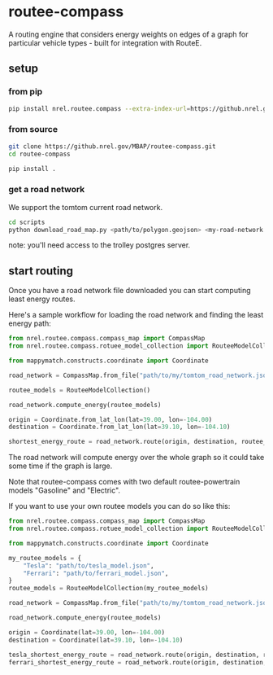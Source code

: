 # routee-compass

A routing engine that considers energy weights on edges of a graph for particular vehicle types - built for integration with RouteE.

## setup

### from pip

```bash
pip install nrel.routee.compass --extra-index-url=https://github.nrel.gov/pages/MBAP/mbap-pypi/
```

### from source

```bash
git clone https://github.nrel.gov/MBAP/routee-compass.git
cd routee-compass

pip install .
```

### get a road network

We support the tomtom current road network.

```bash
cd scripts
python download_road_map.py <path/to/polygon.geojson> <my-road-network.json> 
```

note: you'll need access to the trolley postgres server.

## start routing

Once you have a road network file downloaded you can start computing least energy routes.

Here's a sample workflow for loading the road network and finding the least energy path:

```python
from nrel.routee.compass.compass_map import CompassMap
from nrel.routee.compass.rotuee_model_collection import RouteeModelCollection

from mappymatch.constructs.coordinate import Coordinate

road_network = CompassMap.from_file("path/to/my/tomtom_road_network.json")

routee_models = RouteeModelCollection()

road_network.compute_energy(routee_models)

origin = Coordinate.from_lat_lon(lat=39.00, lon=-104.00)
destination = Coordinate.from_lat_lon(lat=39.10, lon=-104.10)

shortest_energy_route = road_network.route(origin, destination, routee_key="Electric") 
```

The road network will compute energy over the whole graph so it could take some time if the graph is large.

Note that routee-compass comes with two default routee-powertrain models "Gasoline" and "Electric".

If you want to use your own routee models you can do so like this:

```python
from nrel.routee.compass.compass_map import CompassMap
from nrel.routee.compass.rotuee_model_collection import RouteeModelCollection

from mappymatch.constructs.coordinate import Coordinate

my_routee_models = {
    "Tesla": "path/to/tesla_model.json",
    "Ferrari": "path/to/ferrari_model.json",
} 
routee_models = RouteeModelCollection(my_routee_models)

road_network = CompassMap.from_file("path/to/my/tomtom_road_network.json")

road_network.compute_energy(routee_models)

origin = Coordinate(lat=39.00, lon=-104.00)
destination = Coordinate(lat=39.10, lon=-104.10)

tesla_shortest_energy_route = road_network.route(origin, destination, routee_key="Tesla")
ferrari_shortest_energy_route = road_network.route(origin, destination, routee_key="Ferrari")
```
